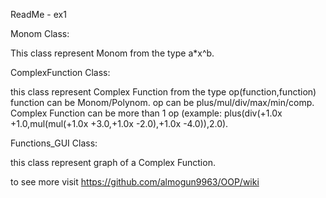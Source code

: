 ReadMe - ex1
 
Monom Class: 
 
This class represent Monom from the type a*x^b. 
 
ComplexFunction Class: 
 
this class represent Complex Function from the type op(function,function)
function can be Monom/Polynom.
op can be plus/mul/div/max/min/comp.
Complex Function can be more than 1 op (example: plus(div(+1.0x +1.0,mul(mul(+1.0x +3.0,+1.0x -2.0),+1.0x -4.0)),2.0).
 
 
Functions_GUI Class: 
 
this class represent graph of a Complex Function.
 
to see more visit https://github.com/almogun9963/OOP/wiki

 
 
 
 
 
 
 
 
 
 
